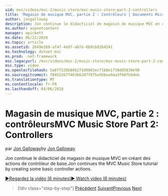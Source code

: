 ```yaml
---
uid: mvc/videos/mvc-2/music-store/mvc-music-store-part-2-controllers
title: 'Magasin de musique MVC, partie 2 : Contrôleurs | Documents Microsoft'
author: jongalloway
description: Jon continue le didacticiel de magasin de musique MVC en créant des actions de contrôleur de base.
ms.author: aspnetcontent
manager: wpickett
ms.date: 06/22/2010
ms.topic: article
ms.assetid: 2849e269-af4f-4e87-a07e-0b9cb01b4241
ms.technology: dotnet-mvc
ms.prod: .net-framework
msc.legacyurl: /mvc/videos/mvc-2/music-store/mvc-music-store-part-2-controllers
msc.type: video
ms.openlocfilehash: 5a07f528b80b273d0b01ecf1b0e1f38d65830e90
ms.sourcegitcommit: f8852267f463b62d7f975e56bea9aa3f68fbbdeb
ms.translationtype: MT
ms.contentlocale: fr-FR
ms.lasthandoff: 04/06/2018
---
```

<a name="mvc-music-store-part-2-controllers"></a><span data-ttu-id="57d52-103">Magasin de musique MVC, partie 2 : contrôleurs</span><span class="sxs-lookup"><span data-stu-id="57d52-103">MVC Music Store Part 2: Controllers</span></span>
====================
<span data-ttu-id="57d52-104">par [Jon Galloway](https://github.com/jongalloway)</span><span class="sxs-lookup"><span data-stu-id="57d52-104">by [Jon Galloway](https://github.com/jongalloway)</span></span>

<span data-ttu-id="57d52-105">Jon continue le didacticiel de magasin de musique MVC en créant des actions de contrôleur de base.</span><span class="sxs-lookup"><span data-stu-id="57d52-105">Jon continues the MVC Music Store tutorial by creating some basic controller actions.</span></span>

[<span data-ttu-id="57d52-106">&#9654;Regardez la vidéo (6 minutes)</span><span class="sxs-lookup"><span data-stu-id="57d52-106">&#9654; Watch video (6 minutes)</span></span>](https://channel9.msdn.com/Blogs/ASP-NET-Site-Videos/mvc-music-store-part-2-controllers)

> [!div class="step-by-step"]
> <span data-ttu-id="57d52-107">[Précédent](mvc-music-store-part-1-intro-tools-and-project-structure.md)
> [Suivant](mvc-music-store-part-3-views-and-viewmodels.md)</span><span class="sxs-lookup"><span data-stu-id="57d52-107">[Previous](mvc-music-store-part-1-intro-tools-and-project-structure.md)
[Next](mvc-music-store-part-3-views-and-viewmodels.md)</span></span>
